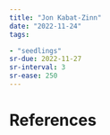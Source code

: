 ```yaml
---
title: "Jon Kabat-Zinn"
date: "2022-11-24"
tags:

- "seedlings"
sr-due: 2022-11-27
sr-interval: 3
sr-ease: 250
---
```




# References